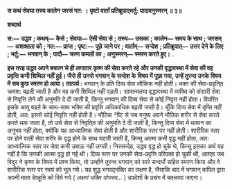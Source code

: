 **स कथं सेवया तस्य कालेन जरसं गत: ।** **पृष्टो वार्तां प्रतिब्रूयाद्भर्तु: पादावनुस्मरन् ॥ ३॥** 

**शब्दार्थ** 

**स:—** **उद्धव** **; कथम्—** **कैसे** **; सेवया—** **ऐसी सेवा से** **; तस्य—** **उसका** **; कालेन—** **समय के साथ** **; जरसम्—** **अशक्तता को** **; गत:—** **प्राप्त** **; पृष्ट:—** **पूछे जाने पर** **; वार्ताम्—** **सन्देश** **; प्रतिब्रूयात्—** **उत्तर देने के लिए** **; भर्तु:—** **भगवान् के** **; पादौ—** **चरण कमलों का** **;** **अनुस्मरन्—** **स्मरण करते हुए।** **.** 

**इस तरह उद्धव अपने बचपन से ही लगातार कृष्ण की सेवा करते रहे और उनकी** **वृद्धावस्था में सेवा की वह प्रवृत्ति कभी शिथिल नहीं हुई। जैसे ही उनसे भगवान् के सन्देश के** **विषय में पूछा गया, उन्हें तुरन्त उनके विषय में सब कुछ स्मरण हो आया।** **तात्पर्य :** भगवान् के प्रति दिव्य सेवा लौकिक नहीं होती। भक्त की सेवा-प्रवृति्त क्रमश: बढ़ती जाती है और वह कभी शिथिल नहीं पड़ती। सामान्यतया वृद्धावस्था में व्यक्ति को संसारी सेवा से निवृत्ति लेने की अनुमति दे दी जाती है, किन्तु भगवान् की दिव्य सेवा से कोई निवृत्त नहीं होता। विपरित इसके आयु बढऩे के साथ-साथ भक्ति की प्रवृत्ति अधिकाधिक बढ़ती जाती है। चूँकि दिव्य सेवा में तृप्ति नहीं होती, अत: इससे कोई निवृत्ति नहीं होती है। भौतिक ²ष्टि से जब मनुष्य अपने भौतिक शरीर से सेवा करते करते थक जाता है, तो उसे सेवा से निवृति्त की अनुमति दे दी जाती है, किन्तु दिव्य सेवा में थकान का अनुभव नहीं होता, क्योंकि यह आध्यात्मिक सेवा होती है और शारीरिक स्तर पर नहीं होती। शारीरिक स्तर पर होने वाली सेवा शरीर के वृद्ध होने के साथ घटती जाती है, किन्तु आत्मा कभी वृद्ध नहीं होता, अत: आध्यात्मिक स्तर पर सेवा कभी उबाऊ नहीं लगती। निस्सन्देह, उद्धव वृद्ध हो चुके थे, किन्तु इसका अर्थ यह नहीं है कि उनकी आत्मा वृद्ध हो गई थी। दिव्य स्तर पर उनकी सेवा-प्रवृत्ति परिपक्व हो चुकी थी, अतएव जब विदुर ने कृष्ण के विषय में प्रश्न किया, तो उन्होंने तुरन्त भगवान् को सारे सन्दर्भों सहित स्मरण किया और वे शारीरिक स्तर पर स्वयं को भूल गये। यह शुद्ध भगवद्भक्ति का लक्षण है, जैसाकि बाद में भगवान् कपिल द्वारा अपनी माता देवहूति को दिये गये ( *लक्षणं भक्ति योगस्य...* ) उपदेशों के प्रसंग में बतलाया जाएगा।  